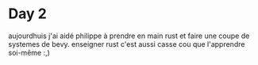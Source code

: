 # Day 2

aujourdhuis j'ai aidé philippe à prendre en main rust et faire une coupe de systemes de bevy. enseigner rust c'est aussi casse cou que l'apprendre soi-même :,)

